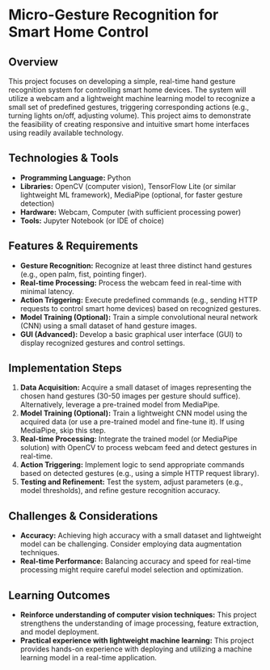 # Micro-Gesture Recognition for Smart Home Control

## Overview

This project focuses on developing a simple, real-time hand gesture recognition system for controlling smart home devices.  The system will utilize a webcam and a lightweight machine learning model to recognize a small set of predefined gestures, triggering corresponding actions (e.g., turning lights on/off, adjusting volume).  This project aims to demonstrate the feasibility of creating responsive and intuitive smart home interfaces using readily available technology.

## Technologies & Tools

* **Programming Language:** Python
* **Libraries:** OpenCV (computer vision), TensorFlow Lite (or similar lightweight ML framework), MediaPipe (optional, for faster gesture detection)
* **Hardware:** Webcam, Computer (with sufficient processing power)
* **Tools:** Jupyter Notebook (or IDE of choice)

## Features & Requirements

- **Gesture Recognition:**  Recognize at least three distinct hand gestures (e.g., open palm, fist, pointing finger).
- **Real-time Processing:** Process the webcam feed in real-time with minimal latency.
- **Action Triggering:** Execute predefined commands (e.g., sending HTTP requests to control smart home devices) based on recognized gestures.
- **Model Training (Optional):**  Train a simple convolutional neural network (CNN) using a small dataset of hand gesture images.
- **GUI (Advanced):** Develop a basic graphical user interface (GUI) to display recognized gestures and control settings.

## Implementation Steps

1. **Data Acquisition:**  Acquire a small dataset of images representing the chosen hand gestures (30-50 images per gesture should suffice). Alternatively, leverage a pre-trained model from MediaPipe.
2. **Model Training (Optional):** Train a lightweight CNN model using the acquired data (or use a pre-trained model and fine-tune it).  If using MediaPipe, skip this step.
3. **Real-time Processing:** Integrate the trained model (or MediaPipe solution) with OpenCV to process webcam feed and detect gestures in real-time.
4. **Action Triggering:** Implement logic to send appropriate commands based on detected gestures (e.g., using a simple HTTP request library).
5. **Testing and Refinement:** Test the system, adjust parameters (e.g., model thresholds), and refine gesture recognition accuracy.

## Challenges & Considerations

- **Accuracy:** Achieving high accuracy with a small dataset and lightweight model can be challenging.  Consider employing data augmentation techniques.
- **Real-time Performance:**  Balancing accuracy and speed for real-time processing might require careful model selection and optimization.


## Learning Outcomes

- **Reinforce understanding of computer vision techniques:** This project strengthens the understanding of image processing, feature extraction, and model deployment.
- **Practical experience with lightweight machine learning:**  This project provides hands-on experience with deploying and utilizing a machine learning model in a real-time application.

